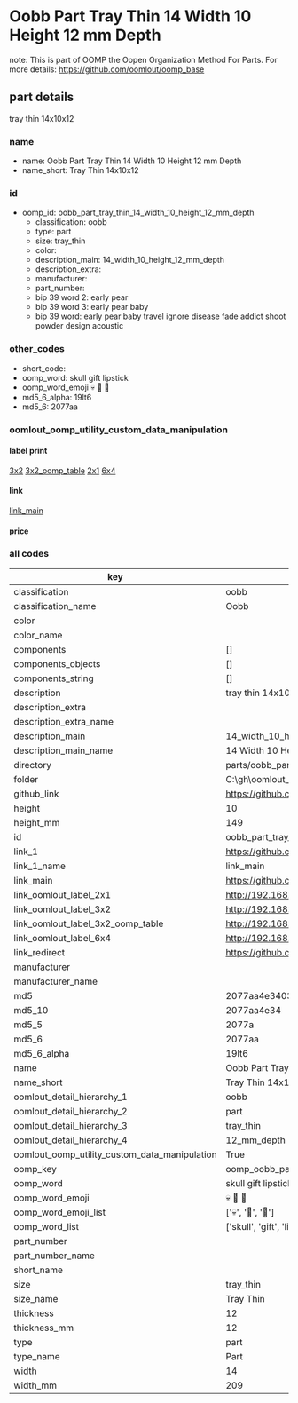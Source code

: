 # Oobb Part Tray Thin 14 Width 10 Height 12 mm Depth  

note: This is part of OOMP the Oopen Organization Method For Parts. For more details: https://github.com/oomlout/oomp_base

##  part details
  



tray thin 14x10x12



### name
* name: Oobb Part Tray Thin 14 Width 10 Height 12 mm Depth
* name_short: Tray Thin 14x10x12 
### id
* oomp_id: oobb_part_tray_thin_14_width_10_height_12_mm_depth
  * classification: oobb
  * type: part
  * size: tray_thin
  * color: 
  * description_main: 14_width_10_height_12_mm_depth
  * description_extra: 
  * manufacturer: 
  * part_number: 
  * bip 39 word 2: early pear
  * bip 39 word 3: early pear baby
  * bip 39 word: early pear baby travel ignore disease fade addict shoot powder design acoustic

### other_codes
* short_code: 
* oomp_word: skull gift lipstick
* oomp_word_emoji :skull: :gift: :lipstick:
* md5_6_alpha: 19lt6
* md5_6: 2077aa






### oomlout_oomp_utility_custom_data_manipulation
#### label print
[3x2](http://192.168.1.245:1112/?label=oomp%2019lt6)
[3x2_oomp_table](http://192.168.1.108:1112/?label=oomp%2019lt6)
[2x1](http://192.168.1.242:1112/?label=oomp%2019lt6)
[6x4](http://192.168.1.55:1112/?label=oomp%2019lt6)    

#### link

[link_main](https://github.com/oomlout/oomlout_oobb_version_4_generated_parts/tree/main/navigation_oomp/oobb/part/tray_thin/14_width_10_height_12_mm_depth/part)                              

#### price







### all codes 
| key | value |  
| --- | --- |  
| classification | oobb |  
| classification_name | Oobb |  
| color |  |  
| color_name |  |  
| components | [] |  
| components_objects | [] |  
| components_string | [] |  
| description | tray thin 14x10x12 |  
| description_extra |  |  
| description_extra_name |  |  
| description_main | 14_width_10_height_12_mm_depth |  
| description_main_name | 14 Width 10 Height 12 mm Depth |  
| directory | parts/oobb_part_tray_thin_14_width_10_height_12_mm_depth |  
| folder | C:\gh\oomlout_oobb_version_4_generated_parts\parts\oobb_part_tray_thin_14_width_10_height_12_mm_depth |  
| github_link | https://github.com/oomlout/oomlout_oomp_part_src/tree/main/parts/oobb_part_tray_thin_14_width_10_height_12_mm_depth |  
| height | 10 |  
| height_mm | 149 |  
| id | oobb_part_tray_thin_14_width_10_height_12_mm_depth |  
| link_1 | https://github.com/oomlout/oomlout_oobb_version_4_generated_parts/tree/main/navigation_oomp/oobb/part/tray_thin/14_width_10_height_12_mm_depth/part |  
| link_1_name | link_main |  
| link_main | https://github.com/oomlout/oomlout_oobb_version_4_generated_parts/tree/main/navigation_oomp/oobb/part/tray_thin/14_width_10_height_12_mm_depth/part |  
| link_oomlout_label_2x1 | http://192.168.1.242:1112/?label=oomp%2019lt6 |  
| link_oomlout_label_3x2 | http://192.168.1.245:1112/?label=oomp%2019lt6 |  
| link_oomlout_label_3x2_oomp_table | http://192.168.1.108:1112/?label=oomp%2019lt6 |  
| link_oomlout_label_6x4 | http://192.168.1.55:1112/?label=oomp%2019lt6 |  
| link_redirect | https://github.com/oomlout/oomlout_oobb_version_4_generated_parts/tree/main/parts/oobb_tray_thin_14_10_12 |  
| manufacturer |  |  
| manufacturer_name |  |  
| md5 | 2077aa4e34034a38fc386e7822288229 |  
| md5_10 | 2077aa4e34 |  
| md5_5 | 2077a |  
| md5_6 | 2077aa |  
| md5_6_alpha | 19lt6 |  
| name | Oobb Part Tray Thin 14 Width 10 Height 12 mm Depth |  
| name_short | Tray Thin 14x10x12  |  
| oomlout_detail_hierarchy_1 | oobb |  
| oomlout_detail_hierarchy_2 | part |  
| oomlout_detail_hierarchy_3 | tray_thin |  
| oomlout_detail_hierarchy_4 | 12_mm_depth |  
| oomlout_oomp_utility_custom_data_manipulation | True |  
| oomp_key | oomp_oobb_part_tray_thin_14_width_10_height_12_mm_depth |  
| oomp_word | skull gift lipstick |  
| oomp_word_emoji | :skull: :gift: :lipstick: |  
| oomp_word_emoji_list | [':skull:', ':gift:', ':lipstick:'] |  
| oomp_word_list | ['skull', 'gift', 'lipstick'] |  
| part_number |  |  
| part_number_name |  |  
| short_name |  |  
| size | tray_thin |  
| size_name | Tray Thin |  
| thickness | 12 |  
| thickness_mm | 12 |  
| type | part |  
| type_name | Part |  
| width | 14 |  
| width_mm | 209 |  
